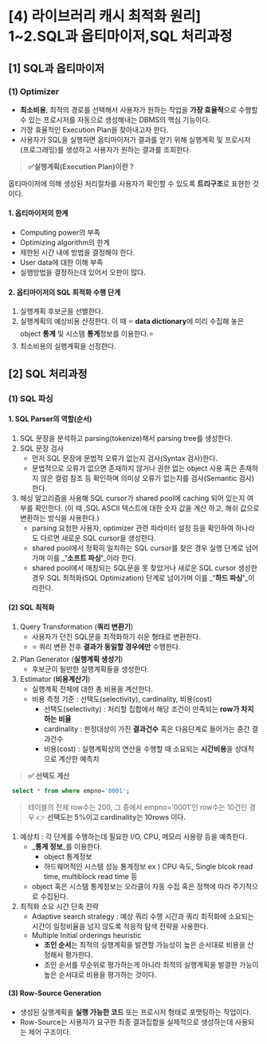 # \[4) 라이브러리 캐시 최적화 원리] 1\~2.SQL과 옵티마이저,SQL 처리과정

## \[1] SQL과 옵티마이저

### (1) Optimizer

* **최소비용**, 최적의 경로를 선택해서 사용자가 원하는 작업을 **가장 효율적**으로 수행할 수 있는 프로시저를 자동으로 생성해내는 DBMS의 핵심 기능이다.
* 가장 효율적인 Execution Plan을 찾아내고자 한다.
* 사용자가 SQL을 실행하면 옵티마이저가 결과를 얻기 위해 실행계획 및 프로시저(프로그래밍)를 생성하고 사용자가 원하는 결과를 조회한다.

> **✅실행계획(Execution Plan)이란 ?**

옵티마이저에 의해 생성된 처리절차를 사용자가 확인할 수 있도록 **트리구조**로 표현한 것이다.

#### 1. 옵티마이저의 한계

* Computing power의 부족
* Optimizing algorithm의 한계
* 제한된 시간 내에 방법을 결정해야 한다.
* User data에 대한 이해 부족
* 실행방법을 결정하는데 있어서 오판이 많다.

#### 2. 옵티마이저의 SQL 최적화 수행 단계

1. 실행계획 후보군을 선별한다.
2. 실행계획의 예상비용 산정한다. 이 때 ⭐️ **data dictionary**에 미리 수집해 놓은 object **통계** 및 시스템 **통계**정보를 이용한다.⭐️
3. 최소비용의 실행계획을 선정한다.

## \[2] SQL 처리과정

### (1) SQL 파싱

#### 1. SQL Parser의 역할(순서)

1. SQL 문장을 분석하고 parsing(tokenize)해서 parsing tree를 생성한다.
2. SQL 문장 검사
   * 먼저 SQL 문장에 문법적 오류가 없는지 검사(Syntax 검사)한다.
   * 문법적으로 오류가 없으면 존재하지 않거나 권한 없는 object 사용 혹은 존재하지 않은 컬럼 참조 등 확인하며 의미상 오류가 없는지를 검사(Semantic 검사)한다.
3. 해싱 알고리즘을 사용해 SQL cursor가 shared pool에 caching 되어 있는지 여부를 확인한다. (이 때 ,SQL ASCII 텍스트에 대한 숫자 값을 계산 하고, 해쉬 값으로 변환하는 방식을 사용한다.)
   * parsing 요청한 사용자, optimizer 관련 파라미터 설정 등을 확인하여 하나라도 다르면 새로운 SQL cursor을 생성한다.
   * shared pool에서 정확히 일치하는 SQL cursor를 찾은 경우 실행 단계로 넘어가며 이를 \_**'소프트 파싱'**\_이라 한다.
   * shared pool에서 매칭되는 SQL문을 못 찾았거나 새로운 SQL cursor 생성한 경우 SQL 최적화(SQL Optimization) 단계로 넘어가며 이를 \_**'하드 파싱'**\_이라한다.

#### (2) SQL 최적화

1. Query Transformation (**쿼리 변환기**)
   * 사용자가 던진 SQL문을 최적화하기 쉬운 형태로 변환한다.
   * ⭐️ 쿼리 변환 전후 **결과가 동일할 경우에만** 수행한다.
2. Plan Generator (**실행계획 생성기**)
   * 후보군이 될만한 실행계획들을 생성한다.
3. Estimator (**비용계산기**)
   * 실행계획 전체에 대한 총 비용을 계산한다.
   * 비용 측정 기준 : 선택도(selectivity), cardinality, 비용(cost)
     * 선택도(selectivity) : 처리할 집합에서 해당 조건이 만족되는 **row가 차지하는 비율**
     * cardinality : 판정대상이 가진 **결과건수** 혹은 다음단계로 들어가는 중간 결과건수
     * 비용(cost) : 실행계획상의 연산을 수행할 때 소요되는 **시간비용**을 상대적으로 계산한 예측치

> **✅ 선택도 계산**

```sql
 select * from where empno='0001';
```

> 테이블의 전체 row수는 200, 그 중에서 empno='0001'인 row수는 10건인 경우 👉 **선택도는 5%이고 cardinality는 10rows 이다.**

1. 예상치 : 각 단계를 수행하는데 필요한 I/O, CPU, 메모리 사용량 등을 예측한다.
   * _**통계 정보**_를 이용한다.
     * object 통계정보
     * 하드웨어적인 시스템 성능 통계정보 ex ) CPU 속도, Single blcok read time, multiblock read time 등
   * object 혹은 시스템 통계정보는 오라클이 자동 수집 혹은 정책에 따라 주기적으로 수집된다.
2. 최적화 소요 시간 단축 전략
   * Adaptive search strategy : 예상 쿼리 수행 시간과 쿼리 최적화에 소요되는 시간이 일정비율을 넘지 않도록 적응적 탐색 전략을 사용한다.
   * Multiple Initial orderings heuristic
     * **조인 순서**는 최적의 실행계획을 발견할 가능성이 높은 순서대로 비용을 산정해서 평가한다.
     * 조인 순서를 무순위로 평가하는게 아니라 최적의 실행계획을 발결한 가능이 높은 순서대로 비용을 평가하는 것이다.

#### (3) Row-Source Generation

* 생성된 실행계획을 **실행 가능한 코드** 또는 프로시저 형태로 포맷팅하는 작업이다.
* Row-Source는 사용자가 요구한 최종 결과집합을 실제적으로 생성하는데 사용되는 제어 구조이다.
